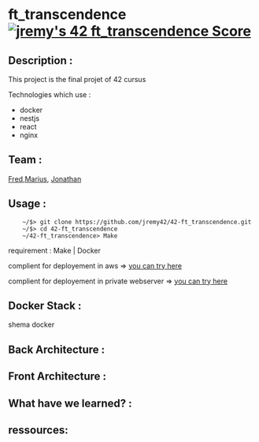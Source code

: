 # ft_transcendence [![jremy's 42 ft_transcendence Score](https://badge42.vercel.app/api/v2/cl27cprhd001109mercwbbu5l/project/3008041)](https://github.com/JaeSeoKim/badge42)

## Description :

This project is the final projet of 42 cursus 

Technologies which use :

- docker
- nestjs
- react
- nginx

## Team : 

[Fred](https://profile.intra.42.fr/users/fle-blay),[Marius](https://profile.intra.42.fr/users/mbraets),  [Jonathan](https://profile.intra.42.fr/users/jremy) 

## Usage :

```
 	~/$> git clone https://github.com/jremy42/42-ft_transcendence.git
	~/$> cd 42-ft_transcendence
  	~/42-ft_transcendence> Make
```
requirement : Make | Docker

complient for deployement in aws => [you can try here](jremy.dev)

complient for deployement in private webserver => [you can try here](fle-blay.dev)
## Docker Stack :

shema docker 

## Back Architecture :


## Front Architecture :


## What have we learned? :

## ressources:
